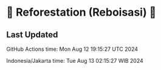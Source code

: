 
# 🌳 Reforestation (Reboisasi) 🌲

## Last Updated

GitHub Actions time: Mon Aug 12 19:15:27 UTC 2024

Indonesia/Jakarta time: Tue Aug 13 02:15:27 WIB 2024
